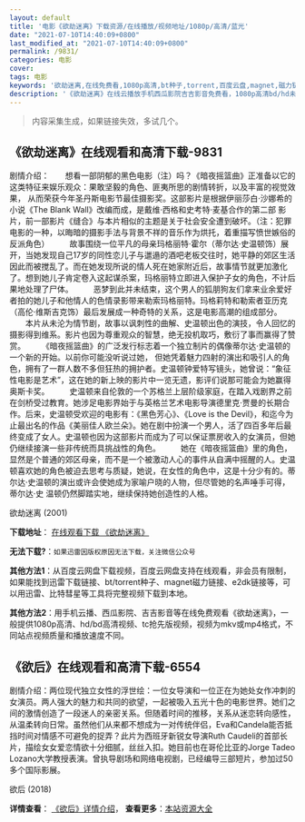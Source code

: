```yaml
---
layout: default
title: '电影《欲劫迷离》下载资源/在线播放/视频地址/1080p/高清/蓝光'
date: "2021-07-10T14:40:09+0800"
last_modified_at: "2021-07-10T14:40:09+0800"
permalink: /9831/
categories: 电影
cover:
tags: 电影
keywords: '欲劫迷离,在线免费看,1080p高清,bt种子,torrent,百度云盘,magnet,磁力链,迅雷下载资源'
description: '《欲劫迷离》在线云播放手机西瓜影院吉吉影音免费看，1080p高清bd/hd未删减完整版和tc抢先枪版，mkv/mp4格式，附带bt/torrent种子、magnet/磁力链、百度云盘、网盘资源迅雷下载链接'
---
```


>内容采集生成，如果链接失效，多试几个。


## 《欲劫迷离》在线观看和高清下载-9831

剧情介绍：　　想看一部阴郁的黑色电影（注）吗？《暗夜摇篮曲》正准备以它的这类特征来娱乐观众：果敢坚毅的角色、匪夷所思的剧情转折，以及丰富的视觉效果， 从而荣获今年圣丹斯电影节最佳摄影奖。这部影片是根据伊丽莎白·沙娜希的小说《The Blank Wall》改编而成，是戴维·西格和史考特·麦基合作的第二部 影片，前一部影片《缝合》与本片相似的主题是关于社会安全遭到破坏。（注：犯罪电影的一种，以晦暗的摄影手法与背景不祥的音乐作为烘托，着重描写愤世嫉俗的反派角色）  　　故事围绕一位平凡的母亲玛格丽特·霍尔（蒂尔达·史温顿饰）展开，当她发现自己17岁的同性恋儿子与邋遢的酒吧老板交往时，她平静的郊区生活因此而被搅乱了。而在她发现所说的情人死在她家附近后，故事情节就更加激化了。想到她儿子肯定卷入这起谋杀案，玛格丽特立即进入保护子女的角色，不计后果地处理了尸体。  　　恶梦到此并未结束，这个男人的狐朋狗友们拿来业余爱好者拍的她儿子和他情人的色情录影带来勒索玛格丽特。玛格莉特和勒索者亚历克（高伦·维斯吉克饰）最后发展成一种奇特的关系，这是电影高潮的组成部分。  　　本片从未沦为情节剧，故事以讽刺性的曲解、史温顿出色的演技，令人回忆的摄影得到维系。影片也因为尊重观众的智慧，绝无投机取巧，敷衍了事而赢得了赞赏。  　　《暗夜摇篮曲》的广泛发行标志着一个独立制片的偶像蒂尔达·史温顿的一个新的开始。以前你可能没听说过她， 但她凭着魅力四射的演出和吸引人的角色，拥有了一群人数不多但狂热的拥护者。史温顿钟爱特写镜头，她曾说：“象征性电影是艺术”，这在她的新上映的影片中一览无遗，影评们说那可能会为她赢得奥斯卡奖。  　　史温顿来自伦敦的一个苏格兰上层阶级家庭，在踏入戏剧界之前在剑桥受过教育。她涉足电影界始于与英格兰艺术电影导演德里克·贾曼的长期合作。后来，史温顿受欢迎的电影有：《黑色芳心》、《Love is the Devil》，和迄今为止最出名的作品《美丽佳人欧兰朵》。她在剧中扮演一个男人，活了四百多年后最终变成了女人。史温顿也因为这部影片而成为了可以保证票房收入的女演员，但她仍继续接演一些非传统而具挑战性的角色。  　　她在《暗夜摇篮曲》里的角色，显然是个普通的郊区母亲，而不是一个被激动人心的事件从自满中摇醒的人。史温顿喜欢她的角色被迫去思考与质疑，她说，在女性的角色中，这是十分少有的。蒂尔达·史温顿的演出或许会使她成为家喻户晓的人物，但尽管她的名声唾手可得，蒂尔达·史 温顿仍然脚踏实地，继续保持她创造性的人格。


欲劫迷离 (2001)

**下载地址**： [在线观看下载 《欲劫迷离》](https://www.btbtdy.me/btdy/dy8972.html) 


**无法下载?**：`如果迅雷因版权原因无法下载，关注微信公众号 `

**其他方法1**：从百度云网盘下载视频，百度云网盘支持在线观看，非会员有限制，如果能找到迅雷下载链接、bt/torrent种子、magnet磁力链接、e2dk链接等，可以用迅雷、比特彗星等工具将完整视频下载到本地。

**其他方法2**：用手机云播、西瓜影院、吉吉影音等在线免费观看《欲劫迷离》，一般提供1080p高清、hd/bd高清视频、tc抢先版视频，视频为mkv或mp4格式，不同站点视频质量和播放速度不同。


## 《欲后》在线观看和高清下载-6554

剧情介绍：两位现代独立女性的浮世绘：一位女导演和一位正在为她处女作冲刺的女演员。两人强大的魅力和共同的欲望，一起被吸入五光十色的电影世界。她们之间的激情创造了一段迷人的亲密关系。但随着时间的推移，关系从迷恋转向感性，从温柔转向日常。虽然他们从来都不想成为一对传统伴侣，Eva和Candela能否抵挡时间对情感不可避免的捉弄？此片为西班牙新锐女导演Ruth Caudeli的首部长片，描绘女女爱恋情欲十分细腻，丝丝入扣。她目前也在哥伦比亚的Jorge Tadeo Lozano大学教授表演。曾执导剧场和网络电视剧，已经编导三部短片，参加过50多个国际影展。


欲后 (2018)

**详情查看**： [《欲后》详情介绍](/movie/6554/)， **查看更多**：[本站资源大全](/movie/t/all/)

